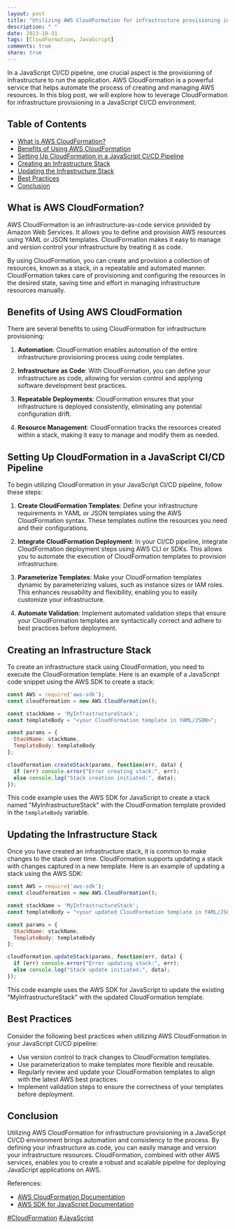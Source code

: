 ```yaml
---
layout: post
title: "Utilizing AWS CloudFormation for infrastructure provisioning in JavaScript CI/CD"
description: " "
date: 2023-10-31
tags: [CloudFormation, JavaScript]
comments: true
share: true
---
```


In a JavaScript CI/CD pipeline, one crucial aspect is the provisioning of infrastructure to run the application. AWS CloudFormation is a powerful service that helps automate the process of creating and managing AWS resources. In this blog post, we will explore how to leverage CloudFormation for infrastructure provisioning in a JavaScript CI/CD environment.

## Table of Contents
- [What is AWS CloudFormation?](#what-is-aws-cloudformation)
- [Benefits of Using AWS CloudFormation](#benefits-of-using-aws-cloudformation)
- [Setting Up CloudFormation in a JavaScript CI/CD Pipeline](#setting-up-cloudformation-in-a-javascript-ci/cd-pipeline)
- [Creating an Infrastructure Stack](#creating-an-infrastructure-stack)
- [Updating the Infrastructure Stack](#updating-the-infrastructure-stack)
- [Best Practices](#best-practices)
- [Conclusion](#conclusion)

## What is AWS CloudFormation?

AWS CloudFormation is an infrastructure-as-code service provided by Amazon Web Services. It allows you to define and provision AWS resources using YAML or JSON templates. CloudFormation makes it easy to manage and version control your infrastructure by treating it as code.

By using CloudFormation, you can create and provision a collection of resources, known as a stack, in a repeatable and automated manner. CloudFormation takes care of provisioning and configuring the resources in the desired state, saving time and effort in managing infrastructure resources manually.

## Benefits of Using AWS CloudFormation

There are several benefits to using CloudFormation for infrastructure provisioning:

1. **Automation**: CloudFormation enables automation of the entire infrastructure provisioning process using code templates.

2. **Infrastructure as Code**: With CloudFormation, you can define your infrastructure as code, allowing for version control and applying software development best practices.

3. **Repeatable Deployments**: CloudFormation ensures that your infrastructure is deployed consistently, eliminating any potential configuration drift.

4. **Resource Management**: CloudFormation tracks the resources created within a stack, making it easy to manage and modify them as needed.

## Setting Up CloudFormation in a JavaScript CI/CD Pipeline

To begin utilizing CloudFormation in your JavaScript CI/CD pipeline, follow these steps:

1. **Create CloudFormation Templates**: Define your infrastructure requirements in YAML or JSON templates using the AWS CloudFormation syntax. These templates outline the resources you need and their configurations.

2. **Integrate CloudFormation Deployment**: In your CI/CD pipeline, integrate CloudFormation deployment steps using AWS CLI or SDKs. This allows you to automate the execution of CloudFormation templates to provision infrastructure.

3. **Parameterize Templates**: Make your CloudFormation templates dynamic by parameterizing values, such as instance sizes or IAM roles. This enhances reusability and flexibility, enabling you to easily customize your infrastructure.

4. **Automate Validation**: Implement automated validation steps that ensure your CloudFormation templates are syntactically correct and adhere to best practices before deployment.

## Creating an Infrastructure Stack

To create an infrastructure stack using CloudFormation, you need to execute the CloudFormation template. Here is an example of a JavaScript code snippet using the AWS SDK to create a stack:

```javascript
const AWS = require('aws-sdk');
const cloudformation = new AWS.CloudFormation();

const stackName = 'MyInfrastructureStack';
const templateBody = "<your CloudFormation template in YAML/JSON>";

const params = {
  StackName: stackName,
  TemplateBody: templateBody
};

cloudformation.createStack(params, function(err, data) {
  if (err) console.error("Error creating stack:", err);
  else console.log("Stack creation initiated:", data);
});
```

This code example uses the AWS SDK for JavaScript to create a stack named "MyInfrastructureStack" with the CloudFormation template provided in the `templateBody` variable.

## Updating the Infrastructure Stack

Once you have created an infrastructure stack, it is common to make changes to the stack over time. CloudFormation supports updating a stack with changes captured in a new template. Here is an example of updating a stack using the AWS SDK:

```javascript
const AWS = require('aws-sdk');
const cloudformation = new AWS.CloudFormation();

const stackName = 'MyInfrastructureStack';
const templateBody = "<your updated CloudFormation template in YAML/JSON>";

const params = {
  StackName: stackName,
  TemplateBody: templateBody
};

cloudformation.updateStack(params, function(err, data) {
  if (err) console.error("Error updating stack:", err);
  else console.log("Stack update initiated:", data);
});
```

This code example uses the AWS SDK for JavaScript to update the existing "MyInfrastructureStack" with the updated CloudFormation template.

## Best Practices

Consider the following best practices when utilizing AWS CloudFormation in your JavaScript CI/CD pipeline:

- Use version control to track changes to CloudFormation templates.
- Use parameterization to make templates more flexible and reusable.
- Regularly review and update your CloudFormation templates to align with the latest AWS best practices.
- Implement validation steps to ensure the correctness of your templates before deployment.

## Conclusion

Utilizing AWS CloudFormation for infrastructure provisioning in a JavaScript CI/CD environment brings automation and consistency to the process. By defining your infrastructure as code, you can easily manage and version your infrastructure resources. CloudFormation, combined with other AWS services, enables you to create a robust and scalable pipeline for deploying JavaScript applications on AWS.

References:
- [AWS CloudFormation Documentation](https://docs.aws.amazon.com/cloudformation/)
- [AWS SDK for JavaScript Documentation](https://docs.aws.amazon.com/AWSJavaScriptSDK/latest/index.html)

[#CloudFormation](https://twitter.com/hashtag/CloudFormation)
[#JavaScript](https://twitter.com/hashtag/JavaScript)